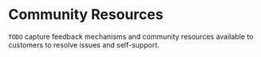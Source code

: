 # Community Resources #

`TODO` capture feedback mechanisms and community resources available to customers to resolve issues and self-support.
